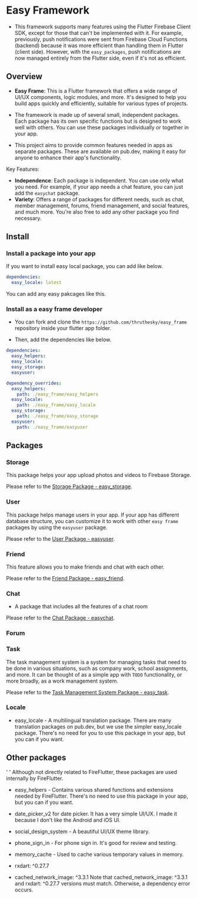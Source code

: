 # Easy Framework

- This framework supports many features using the Flutter Firebase Client SDK, except for those that can't be implemented with it. For example, previously, push notifications were sent from Firebase Cloud Functions (backend) because it was more efficient than handling them in Flutter (client side). However, with the `easy_packages`, push notifications are now managed entirely from the Flutter side, even if it's not as efficient.


## Overview


- **Easy Frame**: This is a Flutter framework that offers a wide range of UI/UX components, logic modules, and more. It's designed to help you build apps quickly and efficiently, suitable for various types of projects.

- The framework is made up of several small, independent packages. Each package has its own specific functions but is designed to work well with others. You can use these packages individually or together in your app.

- This project aims to provide common features needed in apps as separate packages. These are available on pub.dev, making it easy for anyone to enhance their app's functionality.

Key Features:
- **Independence**: Each package is independent. You can use only what you need. For example, if your app needs a chat feature, you can just add the `easychat` package.
- **Variety**: Offers a range of packages for different needs, such as chat, member management, forums, friend management, and social features, and much more. You're also free to add any other package you find necessary.



## Install

### Install a package into your app

If you want to install easy local package, you can add like below.

```yaml
dependencies:
  easy_locale: latest
```


You can add any easy pakcages like this.


### Install as a easy frame developer

- You can fork and clone the `https://github.com/thruthesky/easy_frame` repository inside your flutter app folder.

- Then, add the dependencies like below.

```yaml
dependencies:
  easy_helpers:
  easy_locale:
  easy_storage:
  easyuser:

dependency_overrides:
  easy_helpers:
    path: ./easy_frame/easy_helpers
  easy_locale:
    path: ./easy_frame/easy_locale
  easy_storage:
    path: ./easy_frame/easy_storage
  easyuser:
    path: ./easy_frame/easyuser
```



## Packages


### Storage

This package helps your app upload photos and videos to Firebase Storage.

Please refer to the [Storage Package - easy_storage](https://pub.dev/packages/easy_storage).



### User


This package helps manage users in your app. If your app has different database structure, you can customize it to work with other `easy frame` packages by using the `easyuser` package.


Please refer to the [User Package - easyuser](https://pub.dev/packages/easyuser).



### Friend

This feature allows you to make friends and chat with each other.

Please refer to the [Friend Package - easy_friend](https://pub.dev/packages/easy_friend).


### Chat

- A package that includes all the features of a chat room

Please refer to the [Chat Package - easychat](https://pub.dev/packages/easychat).


### Forum


### Task


The task management system is a system for managing tasks that need to be done in various situations, such as company work, school assignments, and more. It can be thought of as a simple app with `TODO` functionality, or more broadly, as a work management system.


Please refer to the [Task Management System Package - easy_task](https://pub.dev/packages/easy_task).



### Locale

- easy_locale - A multilingual translation package. There are many translation packages on pub.dev, but we use the simpler easy_locale package. There's no need for you to use this package in your app, but you can if you want.



## Other packages

'
'
Although not directly related to FireFlutter, these packages are used internally by FireFlutter.

- easy_helpers - Contains various shared functions and extensions needed by FireFlutter. There's no need to use this package in your app, but you can if you want.

- date_picker_v2 for date picker. It has a very simple UI/UX. I made it because I don't like the Android and iOS UI.
- social_design_system - A beautiful UI/UX theme library.
- phone_sign_in - For phone sign in. It's good for review and testing.

- memory_cache - Used to cache various temporary values in memory.
- rxdart: ^0.27.7
- cached_network_image: ^3.3.1 Note that cached_network_image: ^3.3.1 and rxdart: ^0.27.7 versions must match. Otherwise, a dependency error occurs.